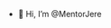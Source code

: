 - 👋 Hi, I’m @MentorJere


<!---
MentorJere/MentorJere is a ✨ special ✨ repository because its `README.md` (this file) appears on your GitHub profile.
You can click the Preview link to take a look at your changes.
--->
